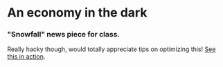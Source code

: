 An economy in the dark
======================

### "Snowfall" news piece for class.
Really hacky though, would totally appreciate tips on optimizing this!
[See this in action](http://jossu.co.uk/shadow).
